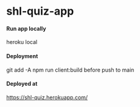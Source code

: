 # shl-quiz-app

#### Run app locally

heroku local

#### Deployment

git add -A
npm run client:build before push to main

#### Deployed at

https://shl-quiz.herokuapp.com/
